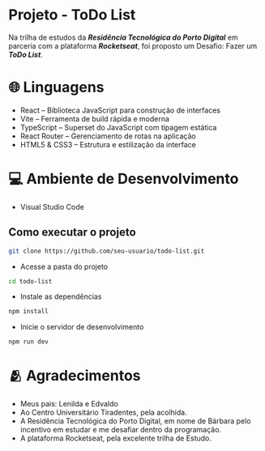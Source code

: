 # Projeto - ToDo List

Na trilha de estudos da ***Residência Tecnológica do Porto Digital*** em parceria com a plataforma ***Rocketseat***, foi proposto um Desafio: Fazer um ***ToDo List***.

# 🌐 Linguagens

- React – Biblioteca JavaScript para construção de interfaces
- Vite – Ferramenta de build rápida e moderna
- TypeScript – Superset do JavaScript com tipagem estática
- React Router – Gerenciamento de rotas na aplicação
- HTML5 & CSS3 – Estrutura e estilização da interface

# 💻 Ambiente de Desenvolvimento

- Visual Studio Code

## Como executar o projeto
```bash
git clone https://github.com/seu-usuario/todo-list.git
```
- Acesse a pasta do projeto
```bash
cd todo-list
```
-  Instale as dependências
```bash
npm install
```
- Inicie o servidor de desenvolvimento
```bash
npm run dev
```

# 🫂 Agradecimentos
 - Meus pais: Lenilda e Edvaldo
 - Ao Centro Universitário Tiradentes, pela acolhida.
 - A Residência Tecnológica do Porto Digital, em nome de Bárbara pelo incentivo em estudar e me desafiar dentro da programação.
 - A plataforma Rocketseat, pela excelente trilha de Estudo.
